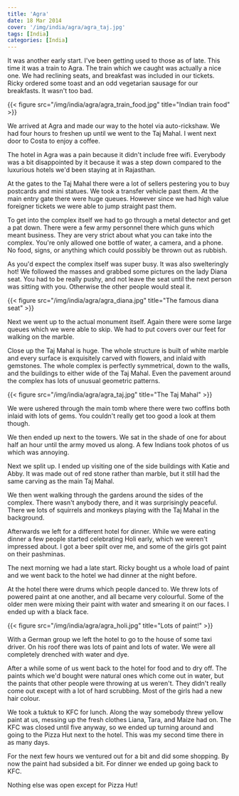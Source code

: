 ```yaml
---
title: 'Agra'
date: 18 Mar 2014
cover: '/img/india/agra/agra_taj.jpg'
tags: [India]
categories: [India]
---
```


It was another early start. I've been getting used to those as of late. This time it was a train to Agra. The train which we caught was actually a nice one. We had reclining seats, and breakfast was included in our tickets. Ricky ordered some toast and an odd vegetarian sausage for our breakfasts. It wasn't too bad.

{{< figure src="/img/india/agra/agra_train_food.jpg" title="Indian train food" >}}

We arrived at Agra and made our way to the hotel via auto-rickshaw. We had four hours to freshen up until we went to the Taj Mahal. I went next door to Costa to enjoy a coffee.

The hotel in Agra was a pain because it didn't include free wifi. Everybody was a bit disappointed by it because it was a step down compared to the luxurious hotels we'd been staying at in Rajasthan.

At the gates to the Taj Mahal there were a lot of sellers pestering you to buy postcards and mini statues. We took a transfer vehicle past them. At the main entry gate there were huge queues. However since we had high value foreigner tickets we were able to jump straight past them.

To get into the complex itself we had to go through a metal detector and get a pat down. There were a few army personnel there which guns which meant business. They are very strict about what you can take into the complex. You're only allowed one bottle of water, a camera, and a phone. No food, signs, or anything which could possibly be thrown out as rubbish.

As you'd expect the complex itself was super busy. It was also swelteringly hot! We followed the masses and grabbed some pictures on the lady Diana seat. You had to be really pushy, and not leave the seat until the next person was sitting with you. Otherwise the other people would steal it.

{{< figure src="/img/india/agra/agra_diana.jpg" title="The famous diana seat" >}}

Next we went up to the actual monument itself. Again there were some large queues which we were able to skip. We had to put covers over our feet for walking on the marble.

Close up the Taj Mahal is huge. The whole structure is built of white marble and every surface is exquisitely carved with flowers, and inlaid with gemstones. The whole complex is perfectly symmetrical, down to the walls, and the buildings to either wide of the Taj Mahal. Even the pavement around the complex has lots of unusual geometric patterns.

{{< figure src="/img/india/agra/agra_taj.jpg" title="The Taj Mahal" >}}

We were ushered through the main tomb where there were two coffins both inlaid with lots of gems. You couldn't really get too good a look at them though.

We then ended up next to the towers. We sat in the shade of one for about half an hour until the army moved us along. A few Indians took photos of us which was annoying.

Next we split up. I ended up visiting one of the side buildings with Katie and Abby. It was made out of red stone rather than marble, but it still had the same carving as the main Taj Mahal.

We then went walking through the gardens around the sides of the complex. There wasn't anybody there, and it was surprisingly peaceful. There we lots of squirrels and monkeys playing with the Taj Mahal in the background.

Afterwards we left for a different hotel for dinner. While we were eating dinner a few people started celebrating Holi early, which we weren't impressed about. I got a beer spilt over me, and some of the girls got paint on their pashminas.

The next morning we had a late start. Ricky bought us a whole load of paint and we went back to the hotel we had dinner at the night before.

At the hotel there were drums which people danced to. We threw lots of powered paint at one another, and all became very colourful. Some of the older men were mixing their paint with water and smearing it on our faces. I ended up with a black face.

{{< figure src="/img/india/agra/agra_holi.jpg" title="Lots of paint!" >}}

With a German group we left the hotel to go to the house of some taxi driver. On his roof there was lots of paint and lots of water. We were all completely drenched with water and dye.

After a while some of us went back to the hotel for food and to dry off. The paints which we'd bought were natural ones which come out in water, but the paints that other people were throwing at us weren't. They didn't really come out except with a lot of hard scrubbing. Most of the girls had a new hair colour.

We took a tuktuk to KFC for lunch. Along the way somebody threw yellow paint at us, messing up the fresh clothes Liana, Tara, and Maize had on. The KFC was closed until five anyway, so we ended up turning around and going to the Pizza Hut next to the hotel. This was my second time there in as many days.

For the next few hours we ventured out for a bit and did some shopping. By now the paint had subsided a bit. For dinner we ended up going back to KFC.

Nothing else was open except for Pizza Hut!